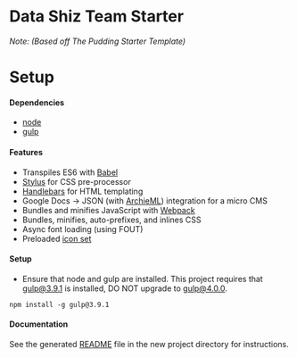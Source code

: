 # Data Shiz Team Starter
_Note: (Based off The Pudding Starter Template)_

# Setup

#### Dependencies

* [node](http://nodejs.org)
* [gulp](http://gulpjs.com)

#### Features

* Transpiles ES6 with [Babel](http://babeljs.io)
* [Stylus](http://stylus-lang.com/) for CSS pre-processor
* [Handlebars](http://handlebarsjs.com/) for HTML templating
* Google Docs -> JSON (with [ArchieML](http://archieml.org/)) integration for a micro CMS
* Bundles and minifies JavaScript with [Webpack](http://webpack.js.org)
* Bundles, minifies, auto-prefixes, and inlines CSS
* Async font loading (using FOUT)
* Preloaded [icon set](https://feathericons.com/)

#### Setup

* Ensure that node and gulp are installed. This project requires that gulp@3.9.1 is installed, DO NOT upgrade to gulp@4.0.0. 
```
npm install -g gulp@3.9.1
```

#### Documentation

See the generated [README](https://github.com/datashizteam/A4/blob/master/README.story.md#development) file in the new project directory for instructions.

